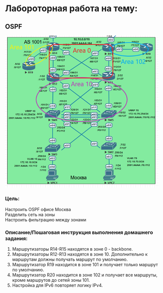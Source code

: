 # Лабороторная работа на тему:    
## OSPF 

![Alt text](https://github.com/bislogin/otus/blob/main/labs/lab05/ospf%20msk.png)

###  Цель:

Настроить OSPF офисе Москва  
Разделить сеть на зоны  
Настроить фильтрацию между зонами  

### Описание/Пошаговая инструкция выполнения домашнего задания:
1. Маршрутизаторы R14-R15 находятся в зоне 0 - backbone.
2. Маршрутизаторы R12-R13 находятся в зоне 10. Дополнительно к маршрутам должны получать маршрут по умолчанию.
3. Маршрутизатор R19 находится в зоне 101 и получает только маршрут по умолчанию.
4. Маршрутизатор R20 находится в зоне 102 и получает все маршруты, кроме маршрутов до сетей зоны 101.
5. Настройка для IPv6 повторяет логику IPv4.
